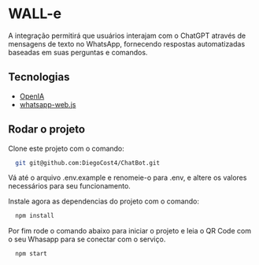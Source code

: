 
# WALL-e

A integração permitirá que usuários interajam com o ChatGPT através de mensagens de texto no WhatsApp, fornecendo respostas automatizadas baseadas em suas perguntas e comandos.

## Tecnologias

- [OpenIA](https://beta.openai.com/)
- [whatsapp-web.js](https://wwebjs.dev/)

## Rodar o projeto

Clone este projeto com o comando:

```bash
  git git@github.com:DiegoCost4/ChatBot.git
```

Vá até o arquivo .env.example e renomeie-o para .env, e altere os valores necessários para seu funcionamento.

Instale agora as dependencias do projeto com o comando:

```bash
  npm install
```

Por fim rode o comando abaixo para iniciar o projeto e leia o QR Code com o seu Whasapp para se conectar com o serviço.

```bash
  npm start
```
